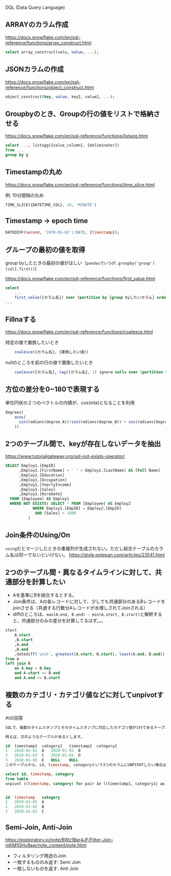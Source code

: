 DQL (Data Query Language)

## ARRAYのカラム作成
https://docs.snowflake.com/en/sql-reference/functions/array_construct.html
```sql
select array_construct(valu, value, ...);
```

## JSONカラムの作成
https://docs.snowflake.com/en/sql-reference/functions/object_construct.html
```sql
object_construct(key, value, key2, value2, ...);
```

## Groupbyのとき、Groupの行の値をリストで格納させる
https://docs.snowflake.com/en/sql-reference/functions/listagg.html
```sql
select ..., listagg({value_column}, {deliminater})
from ...
group by g
```

## Timestampの丸め
https://docs.snowflake.com/en/sql-reference/functions/time_slice.html

例: 10分間隔の丸め
```sql
TIME_SLICE({DATETIME_COL}, 10, 'MINUTE')
```

## Timestamp -> epoch time
```sql
DATEDIFF(second, '1970-01-01'::DATE, {timestamp});
```

## グループの最初の値を取得
group byしたときの最初の値がほしい（`pandasでいうdf.groupby('group')[col].first()`)

https://docs.snowflake.com/en/sql-reference/functions/first_value.html

```sql
select 
    ...
    first_value({カラム名}) over (partition by {group byしたいカラム} order by {firstの順番をどうしたいか})
...
```

## Fillnaする
https://docs.snowflake.com/en/sql-reference/functions/coalesce.html

特定の値で置換したいとき
```sql
    coalesce({カラム名}, {置換したい値})
```

nullのところを前の行の値で置換したいとき
```sql
    coalesce({カラム名}, lag({カラム名}, 1) ignore nulls over (partition by {} order by {}))
```

## 方位の差分を0~180で表現する
単位円状の２つのベクトルの内積が、cos(sita)となることを利用

```sql
degrees(
    acos(
      sin(radians(degree_A))*sin(radians(degree_B)) + cos(radians(degree_B))*cos(radians(degree_B))
    ))
```

## 2つのテーブル間で、keyが存在しないデータを抽出
https://www.tutorialgateway.org/sql-not-exists-operator/

```sql
SELECT Employ1.[EmpID]
      ,Employ1.[FirstName] + ' ' + Employ1.[LastName] AS [Full Name]
      ,Employ1.[Education]
      ,Employ1.[Occupation]
      ,Employ1.[YearlyIncome]
      ,Employ1.[Sales]
      ,Employ1.[HireDate]
  FROM [Employee] AS Employ1
  WHERE NOT EXISTS( SELECT * FROM [Employee] AS Employ2 
		    WHERE Employ1.[EmpID] = Employ2.[EmpID] 
			 AND [Sales] > 1000
		  )
```

## Join条件のUsing/On
`using`だとマージしたときの重複列が生成されない。ただし結合テーブルのカラム名は同一でないといけない。
https://style.potepan.com/articles/23541.html

## 2つのテーブル間・異なるタイムラインに対して、共通部分を計算したい
* Aを基準にBを結合するとする。
* Join条件は、Aの各レコードに対して、少しでも共通部分のあるBレコードをjoinさせる（共通する行数分Aレコードが水増しされてJoinされる）
* diffのところは、`max(A.end, B.end) - min(A.start, B.start)`と解釈すると、共通部分のみの差分を計算してるはず。。。

```sql
slect 
    A.start
    ,B.start
    ,A.end
    ,B.end
    ,datediff('unit', greatest(A.start, B.start), least(A.end, B.end)) as intersection_time
from A
left join B
    on A.key = B.key
    and A.start <= B.end
    and A.end >= B.start
```

## 複数のカテゴリ・カテゴリ値などに対してunpivotする
AIの回答
```sql
SQLで、複数のタイムスタンプとそのタイムスタンプに対応したカテゴリ値が1行であるテーブルがあるとします。このテーブルを1カテゴリごとに、タイムスタンプとなんのカテゴリであるかを含めてUNPIVOTしたい場合は、次のようなクエリを書くことができます1。

例えば、次のようなテーブルがあるとします。

id	timestamp1	category1	timestamp2	category2
1	2020-01-01	A	2020-01-02	B
2	2020-01-03	C	2020-01-04	D
3	2020-01-05	E	NULL	NULL
このテーブルから、id, timestamp, categoryという3つのカラムにUNPIVOTしたい場合は、次のようなクエリを書くことができます1。

select id, timestamp, category
from table
unpivot ((timestamp, category) for pair in ((timestamp1, category1) as 'pair1', (timestamp2, category2) as 'pair2'))


id	timestamp	category
1	2020-01-01	A
1	2020-01-02	B
2	2020-01-03	C
```

## Semi-Join, Anti-Join
https://exploratory.io/note/BWz1Bar4JF/Filter-Join-mKM1GHu9aw/note_content/note.html

* フィルタリング用途のJoin
* 一致するもののみ返す: Semi Join
* 一致しないものを返す: Anti Join
